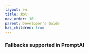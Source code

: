 ```yaml
---
layout: en
title: 发布
nav_order: 10
parent: Developer's Guide
has_children: true
---
```



### Fallbacks supported in PromptAI